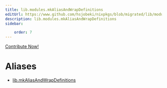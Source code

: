 ```yaml
---
title: lib.modules.mkAliasAndWrapDefinitions
editUrl: https://www.github.com/hsjobeki/nixpkgs/blob/migrated/lib/modules.nix#L1071C31
description: lib.modules.mkAliasAndWrapDefinitions
sidebar:

    order: 7
---
```


<a href="https://www.github.com/hsjobeki/nixpkgs/blob/migrated/lib/modules.nix#L1071C31">Contribute Now!</a>


# Aliases

- [lib.mkAliasAndWrapDefinitions](/nix-doc-comments/reference/lib/lib-mkaliasandwrapdefinitions)


